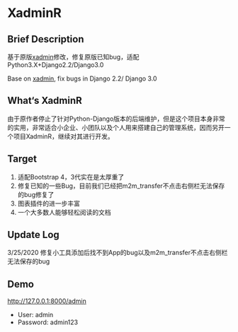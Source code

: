 # XadminR

## Brief Description

基于原版[xadmin](https://github.com/sshwsfc/xadmin/tree/django2)修改，修复原版已知bug，适配Python3.X+Django2.2/Django3.0

Base on [xadmin](https://github.com/sshwsfc/xadmin/tree/django2), fix bugs in Django 2.2/ Django 3.0

## What‘s XadminR

由于原作者停止了针对Python-Django版本的后端维护，但是这个项目本身非常的实用，非常适合小企业、小团队以及个人用来搭建自己的管理系统，因而另开一个项目XadminR，继续对其进行开发。

## Target

1. 适配Bootstrap 4，3代实在是太厚重了
2. 修复已知的一些Bug，目前我们已经把m2m_transfer不点击右侧栏无法保存的bug修复了
3. 图表插件的进一步丰富
4. 一个大多数人能够轻松阅读的文档

Update Log
---------

3/25/2020 修复小工具添加后找不到App的bug以及m2m_transfer不点击右侧栏无法保存的bug

Demo
---------

http://127.0.0.1:8000/admin

-  User: admin
-  Password: admin123
